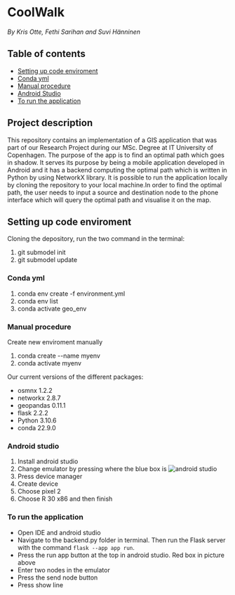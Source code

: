 # CoolWalk
*By Kris Otte, Fethi Sarihan and Suvi Hänninen*

## Table of contents
* [Setting up code enviroment](#setting)  
* [Conda yml](#yml)
* [Manual procedure](#manual)
* [Android Studio](#android)
* [To run the application](#app)

## Project description
This repository contains an implementation of a GIS application that was part of our Research Project during our MSc. Degree at IT University of Copenhagen. The purpose of the app is to find an optimal path which goes in shadow. It serves its purpose by being a mobile application developed in Android and it has a backend computing the optimal path which is written in Python by using NetworkX library. It is possible to run the application locally by cloning the repository to your local machine.In order to find the optimal path, the user needs to input a source and destination node to the phone interface which will query the optimal path and visualise it on the map.



<a name="setting"></a>
## Setting up code enviroment
Cloning the depository, run the two command in the terminal:
1. git submodel init
2. git submodel update

<a name="yml"></a>
### Conda yml
1. conda env create -f environment.yml
2. conda env list
3. conda activate geo_env

<a name="manual"></a>
### Manual procedure
Create new enviroment manually
1. conda create --name myenv
2. conda activate myenv

<a name="android"></a>
Our current versions of the different packages:
- osmnx 1.2.2       
- networkx 2.8.7  
- geopandas 0.11.1
- flask  2.2.2
- Python 3.10.6
- conda 22.9.0

<a name="app"></a>
### Android studio
1. Install android studio
2. Change emulator by pressing where the blue box is
![android studio](https://github.itu.dk/storage/user/3592/files/dc20d384-10b1-4d46-9397-4eafaf5a4493)
4. Press device manager
5. Create device
6. Choose pixel 2 
7. Choose R 30 x86 and then finish


### To run the application 
- Open IDE and android studio
- Navigate to the backend.py folder in terminal. Then run the Flask server with the command `flask --app app run`.
- Press the run app button at the top in android studio. Red box in picture above 
- Enter two nodes in the emulator
- Press the send node button
- Press show line

